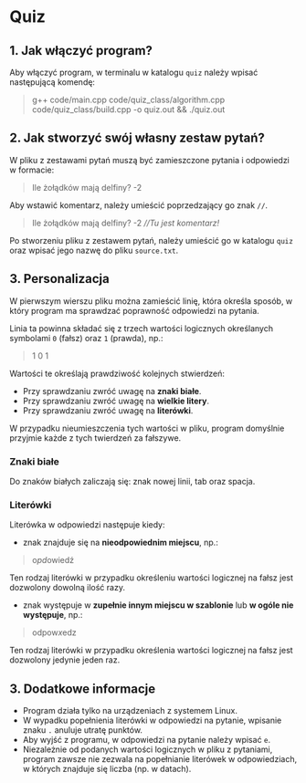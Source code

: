 # Quiz
## 1. Jak włączyć program?
Aby włączyć program, w terminalu w katalogu `quiz` należy wpisać następującą komendę: 
>g++ code/main.cpp code/quiz_class/algorithm.cpp code/quiz_class/build.cpp -o quiz.out && ./quiz.out

## 2. Jak stworzyć swój własny zestaw pytań?
W pliku z zestawami pytań muszą być zamieszczone pytania i odpowiedzi w formacie:
>Ile żołądków mają delfiny? -2

Aby wstawić komentarz, należy umieścić poprzedzający go znak `//`. 
>Ile żołądków mają delfiny? -2  *//Tu jest komentarz!*

Po stworzeniu pliku z zestawem pytań, należy umieścić go w katalogu `quiz` oraz wpisać jego nazwę do pliku `source.txt`.

## 3. Personalizacja 
W pierwszym wierszu pliku można zamieścić linię, która określa sposób, w który program ma sprawdzać poprawność odpowiedzi na pytania.

Linia ta powinna składać się z trzech wartości logicznych określanych symbolami `0` (fałsz) oraz `1` (prawda), np.:
>1 0 1

Wartości te określają prawdziwość kolejnych stwierdzeń:
- Przy sprawdzaniu zwróć uwagę na **znaki białe**.
- Przy sprawdzaniu zwróć uwagę na **wielkie litery**.
- Przy sprawdzaniu zwróć uwagę na **literówki**.

W przypadku nieumieszczenia tych wartości w pliku, program domyślnie przyjmie każde z tych twierdzeń za fałszywe.

### Znaki białe
Do znaków białych zaliczają się: znak nowej linii, tab oraz spacja.

### Literówki
Literówka w odpowiedzi następuje kiedy:
- znak znajduje się na **nieodpowiednim miejscu**, np.:
>o*pd*owiedź

Ten rodzaj literówki w przypadku określeniu wartości logicznej na fałsz jest dozwolony dowolną ilość razy.

-  znak występuje w **zupełnie innym miejscu w szablonie** lub **w ogóle nie występuje**, np.:
>odpow*x*edz

Ten rodzaj literówki w przypadku określenia wartości logicznej na fałsz jest dozwolony jedynie jeden raz.


## 3. Dodatkowe informacje
- Program działa tylko na urządzeniach z systemem Linux.
- W wypadku popełnienia literówki w odpowiedzi na pytanie, wpisanie znaku `.` anuluje utratę punktów.
- Aby wyjść z programu, w odpowiedzi na pytanie należy wpisać `e`.
- Niezależnie od podanych wartości logicznych w pliku z pytaniami, program zawsze nie zezwala na popełnianie literówek w odpowiedziach, w których znajduje się liczba (np. w datach).
